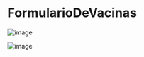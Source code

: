 # FormularioDeVacinas

![image](https://user-images.githubusercontent.com/68041537/161071203-3def79f3-c571-48c6-99be-f6c3cb7e2741.png)

![image](https://user-images.githubusercontent.com/68041537/161071222-f0e0ea10-cc43-47f0-8403-ca910ed8093b.png)
